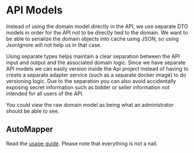 # API Models

Instead of using the domain model directly in the API, we use separate DTO models in order
for the API not to be directly tied to the domain. We want to be able to serialize the domain
objects into cache using JSON, so using JsonIgnore will not help us in that case.

Using separate types helps maintain a clear separation between the API input and output and the
associated domain logic. Since we have separate API models we can easily version inside the Api project instead of having
to create a separate adapter service (such as a separate docker image) to do versioning logic.
Due to the separation you can also avoid accidentally exposing secret information such as bidder or seller
information not intended for all users of the API.

You could view the raw domain model as being what an administrator should be able to see.

## AutoMapper

Read the [usage guide](https://www.jimmybogard.com/automapper-usage-guidelines/). Please note that everything is not a
nail.
